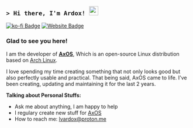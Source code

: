 <!-- List Of Websites-->
[AxOS]: https://axos-project.github.io
[Instagram]: https://instagram.com/lvardox
[github]: https://github.com/levraiardox
[gmail]: mailto:lvardox@proton.me
[ko-fi]: https://ko-fi.com/ardox

### <samp>&gt; Hi there, I'm Ardox! <img src="https://media.giphy.com/media/hvRJCLFzcasrR4ia7z/giphy.gif" width="25"> </samp>

[![ko-fi Badge](https://img.shields.io/badge/-KoFi-ff5c5a?style=flat-square&logo=kofi&logoColor=white)][ko-fi]
[![Website Badge](https://img.shields.io/badge/Website-1d2128?style=flat-square&logo=google-chrome&logoColor=white)][AxOS]

### Glad to see you here! &nbsp;


I am the developer of [**AxOS**][AxOS], Which is an open-source Linux distribution based on [Arch Linux](https://archlinux.org).

I love spending my time creating something that not only looks good but also perfectly usable and practical. That being said, AxOS came to life. I've been creating, updating and maintaining it for the last 2 years.

**Talking about Personal Stuffs:**

- Ask me about anything, I am happy to help
- I regulary create new stuff for [AxOS][AxOS]
- How to reach me: [lvardox@proton.me][gmail]
